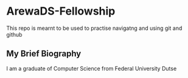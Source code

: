 # ArewaDS-Fellowship
This repo is mearnt to be used to practise navigatng and using git and github
## My Brief Biography
I am a graduate of Computer Science from Federal University Dutse
